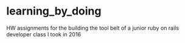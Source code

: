 # learning_by_doing
HW assignments for the building the tool belt of a junior ruby on rails developer class I took in 2016
